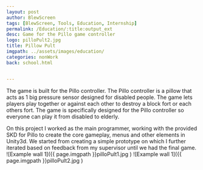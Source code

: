 ```yaml
---
layout: post
author: BlewScreen
tags: [BlewScreen, Tools, Education, Internship]
permalink: /Education/:title:output_ext
desc: Game for the Pillo game controller
logo: pilloPult2.jpg
title: Pillow Pult
imgpath: ../assets/images/education/
categories: nonWork
back: school.html


---
```

The game is built for the Pillo controller.  The Pillo controller is a pillow that acts as 1 big pressure sensor designed for disabled people. The game lets players play together or against each other to destroy a block fort or each others fort. The game is specifically designed for the Pillo controller so everyone can play it from disabled to elderly.  
  
On this project I worked as the main programmer, working with the provided SKD for Pillo to create the core gameplay, menus and other elements in Unity3d. We started from creating a simple prototype on which I further iterated based on feedback from my supervisor until we had the final game.
![Example wall 1]({{ page.imgpath }}pilloPult1.jpg )
![Example wall 1]({{ page.imgpath }}pilloPult2.jpg )
